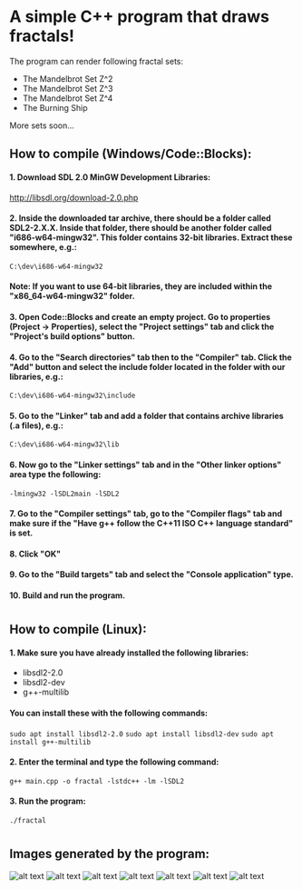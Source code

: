# A simple C++ program that draws fractals!

The program can render following fractal sets:
* The Mandelbrot Set Z^2
* The Mandelbrot Set Z^3
* The Mandelbrot Set Z^4
* The Burning Ship

More sets soon...

## How to compile (Windows/Code::Blocks):
#### 1. Download SDL 2.0 MinGW Development Libraries:
<http://libsdl.org/download-2.0.php>

#### 2. Inside the downloaded tar archive, there should be a folder called SDL2-2.X.X. Inside that folder, there should be another folder called "i686-w64-mingw32". This folder contains 32-bit libraries. Extract these somewhere, e.g.:
`C:\dev\i686-w64-mingw32`
#### Note: If you want to use 64-bit libraries, they are included within the "x86_64-w64-mingw32" folder.

#### 3. Open Code::Blocks and create an empty project. Go to properties (Project -> Properties), select the "Project settings" tab and click the "Project's build options" button.

#### 4. Go to the "Search directories" tab then to the "Compiler" tab. Click the "Add" button and select the include folder located in the folder with our libraries, e.g.:
`C:\dev\i686-w64-mingw32\include`

#### 5. Go to the "Linker" tab and add a folder that contains archive libraries (.a files), e.g.:
`C:\dev\i686-w64-mingw32\lib`

#### 6. Now go to the "Linker settings" tab and in the "Other linker options" area type the following:
`-lmingw32 -lSDL2main -lSDL2`

#### 7. Go to the "Compiler settings" tab, go to the "Compiler flags" tab and make sure if the "Have g++ follow the C++11 ISO C++ language standard" is set.

#### 8. Click "OK"

#### 9. Go to the "Build targets" tab and select the "Console application" type.

#### 10. Build and run the program.

#
## How to compile (Linux):
#### 1. Make sure you have already installed the following libraries:
* libsdl2-2.0
* libsdl2-dev
* g++-multilib
#### You can install these with the following commands:
`sudo apt install libsdl2-2.0`
`sudo apt install libsdl2-dev`
`sudo apt install g++-multilib`

#### 2. Enter the terminal and type the following command:

`g++ main.cpp -o fractal -lstdc++ -lm -lSDL2`

#### 3. Run the program:

`./fractal`

#
## Images generated by the program:
![alt text][img0]
![alt text][img1]
![alt text][img2]
![alt text][img3]
![alt text][img4]
![alt text][img5]
![alt text][img6]

[img0]: https://github.com/dawid9554/fractal/blob/master/img/img0.png
[img1]: https://github.com/dawid9554/fractal/blob/master/img/img1.png
[img2]: https://github.com/dawid9554/fractal/blob/master/img/img2.png
[img3]: https://github.com/dawid9554/fractal/blob/master/img/img3.png
[img4]: https://github.com/dawid9554/fractal/blob/master/img/img4.png
[img5]: https://github.com/dawid9554/fractal/blob/master/img/img5.png
[img6]: https://github.com/dawid9554/fractal/blob/master/img/img6.png
